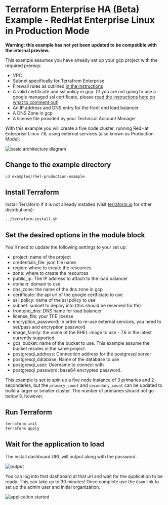 # Terraform Enterprise HA (Beta) Example - RedHat Enterprise Linux in Production Mode

**Warning: this example has not yet been updated to be compatible
with the internal preview.**

This example assumes you have already set up your gcp project with the required prereqs:

* VPC
* Subnet specifically for Terrafrom Enterprise
* Firewall rules as outlined [in the instructions](https://www.terraform.io/docs/enterprise/beta/gcp.html#infrastructure)
* A valid certificate and ssl policy in gcp. (If you are not going to use a google managed ssl certificate, please [read the instructions here on what to comment out](https://www.terraform.io/docs/enterprise/beta/gcp.html#explanation-of-variables))
* An IP address and DNS entry for the front end load balancer
* A DNS Zone in gcp
* A license file provided by your Technical Account Manager

With this example you will create a five node cluster, running RedHat Enterprise Linux 7.6, using external services (also known as Production Mode):

![basic architecture diagram](https://github.com/hashicorp/terraform-google-terraform-enterprise/blob/v0.0.3-beta/assets/gcp_prod_diagram.png?raw=true)

## Change to the example directory

```bash
cd examples/rhel-production-example
```

## Install Terraform

Install Terraform if it is not already installed (visit [terraform.io](https://terraform.io) for other distributions):

```bash
../terraform-install.sh
```

## Set the desired options in the module block

You'll need to update the following settings to your set up:

* project: name of the project
* credentials_file: json file name
* region: where to create the resources
* zone: where to create the resources
* public_ip: The IP address to attach to the load balancer
* domain: domain to use
* dns_zone: the name of the dns zone in gcp
* certificate: the api url of the google certficiate to use
* ssl_policy: name of the ssl policy to use
* subnet: subnet to deploy into (this should be reserved for tfe)
* frontend_dns: DNS name for load balancer
* license_file: your TFE license
* encryption_password: In order to re-use external services, you need to set/pass and encryption password
* image_family: the name of the RHEL image to use - 7.6 is the latest currently supported
* gcs_bucket: name of the bucket to use. This example assume the bucket resides in the same project.
* postgresql_address: Connection address for the postgresql server
* postgresql_database: Name of the database to use
* postgresql_user: Username to connect with
* postgresql_password: base64 encrypted password.


 This example is set to spin up a five node instance of 3 primaries and 2 secondaries, but the `primary_count` and `secondary_count` can be updated to build a larger or smaller cluster. The number of primaries should not go below 3, however.

## Run Terraform

```bash
terraform init
terraform apply
```

## Wait for the application to load

The install dashboard URL will output along with the password.

![output](https://github.com/hashicorp/terraform-google-terraform-enterprise/blob/master/examples/root-example/output_example.png?raw=true)

You can log into that dashboard at that url and wait for the application to be ready. This can take up to 30 minutes! Once complete use the `Open` link to set up the admin user and initial organization.

![application started](https://github.com/hashicorp/terraform-google-terraform-enterprise/blob/master/examples/root-example/app_started.png?raw=true)
